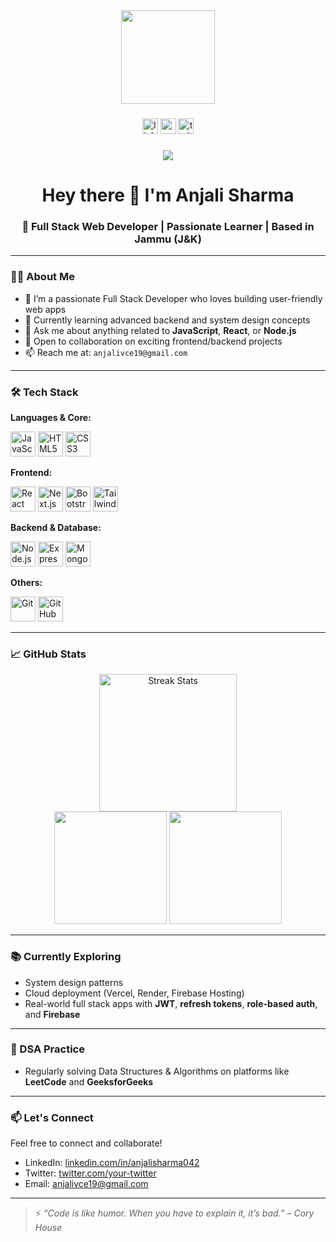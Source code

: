 <div align="center">
  <img height="150" src="https://media.giphy.com/media/M9gbBd9nbDrOTu1Mqx/giphy.gif" />
</div>

###

<div align="center">
  <img src="https://img.shields.io/static/v1?message=LinkedIn&logo=linkedin&label=&color=0077B5&logoColor=white&labelColor=&style=for-the-badge" height="25" alt="linkedin logo" />
  <img src="https://img.shields.io/static/v1?message=YouTube&logo=youtube&label=&color=FF0000&logoColor=white&labelColor=&style=for-the-badge" height="25" alt="youtube logo" />
  <img src="https://img.shields.io/static/v1?message=Twitter&logo=twitter&label=&color=1DA1F2&logoColor=white&labelColor=&style=for-the-badge" height="25" alt="twitter logo" />
</div>

###

<div align="center">
  <img src="https://visitor-badge.laobi.icu/badge?page_id=anjalisharma.anjalisharma" />
</div>

###

<h1 align="center">Hey there 👋 I'm Anjali Sharma</h1>

###

<h3 align="center">🚀 Full Stack Web Developer | Passionate Learner | Based in Jammu (J&K)</h3>

---

### 👩‍💻 About Me

- 🔭 I’m a passionate Full Stack Developer who loves building user-friendly web apps  
- 🌱 Currently learning advanced backend and system design concepts  
- 💬 Ask me about anything related to **JavaScript**, **React**, or **Node.js**  
- 🤝 Open to collaboration on exciting frontend/backend projects  
- 📫 Reach me at: `anjalivce19@gmail.com`  

---

### 🛠️ Tech Stack

**Languages & Core:**
<div align="left">
  <img src="https://cdn.jsdelivr.net/gh/devicons/devicon/icons/javascript/javascript-original.svg" height="40" alt="JavaScript" />
  <img src="https://cdn.jsdelivr.net/gh/devicons/devicon/icons/html5/html5-original.svg" height="40" alt="HTML5" />
  <img src="https://cdn.jsdelivr.net/gh/devicons/devicon/icons/css3/css3-original.svg" height="40" alt="CSS3" />
</div>

**Frontend:**
<div align="left">
  <img src="https://cdn.jsdelivr.net/gh/devicons/devicon/icons/react/react-original.svg" height="40" alt="React" />
  <img src="https://cdn.jsdelivr.net/gh/devicons/devicon/icons/nextjs/nextjs-original.svg" height="40" alt="Next.js" />
  <img src="https://cdn.jsdelivr.net/gh/devicons/devicon/icons/bootstrap/bootstrap-original.svg" height="40" alt="Bootstrap" />
  <img src="https://cdn.jsdelivr.net/gh/devicons/devicon/icons/tailwindcss/tailwindcss-plain.svg" height="40" alt="Tailwind CSS" />
</div>

**Backend & Database:**
<div align="left">
  <img src="https://cdn.jsdelivr.net/gh/devicons/devicon/icons/nodejs/nodejs-original.svg" height="40" alt="Node.js" />
  <img src="https://cdn.jsdelivr.net/gh/devicons/devicon/icons/express/express-original.svg" height="40" alt="Express" />
  <img src="https://cdn.jsdelivr.net/gh/devicons/devicon/icons/mongodb/mongodb-original.svg" height="40" alt="MongoDB" />
</div>

**Others:**
<div align="left">
  <img src="https://cdn.jsdelivr.net/gh/devicons/devicon/icons/git/git-original.svg" height="40" alt="Git" />
  <img src="https://cdn.jsdelivr.net/gh/devicons/devicon/icons/github/github-original.svg" height="40" alt="GitHub" />
</div>

---

### 📈 GitHub Stats

<div align="center">
  <img src="https://github-readme-streak-stats.herokuapp.com?user=AnjaliSharma2212&theme=dark&border_radius=5&date_format=M%20j%5B%2C%20Y%5D" height="220" alt="Streak Stats" />
</div>

<div align="center">
  <img src="https://github-readme-stats.vercel.app/api?username=AnjaliSharma2212&show_icons=true&theme=dark" height="180" />
  <img src="https://github-readme-stats.vercel.app/api/top-langs/?username=AnjaliSharma2212&layout=compact&theme=dark" height="180" />
</div>

---

### 📚 Currently Exploring

- System design patterns  
- Cloud deployment (Vercel, Render, Firebase Hosting)  
- Real-world full stack apps with **JWT**, **refresh tokens**, **role-based auth**, and **Firebase**

---

### 🧠 DSA Practice

- Regularly solving Data Structures & Algorithms on platforms like **LeetCode** and **GeeksforGeeks**

---

### 📫 Let's Connect

Feel free to connect and collaborate!

- LinkedIn: [linkedin.com/in/anjalisharma042](#)
- Twitter: [twitter.com/your-twitter](#)
- Email: anjalivce19@gmail.com

---

> ⚡ *“Code is like humor. When you have to explain it, it’s bad.” – Cory House*

